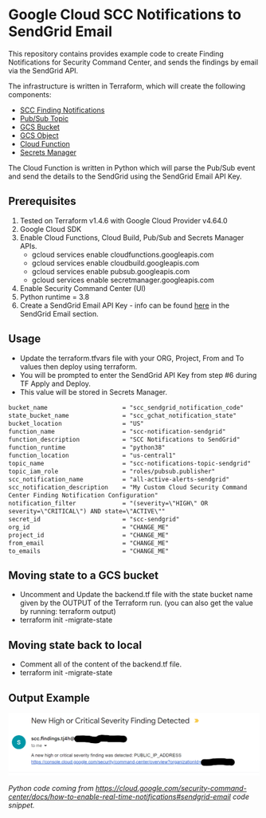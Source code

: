 # Google Cloud SCC Notifications to SendGrid Email

This repository contains provides example code to create Finding Notifications for Security Command Center, and sends the findings by email via the SendGrid API.

The infrastructure is written in Terraform, which will create the following components:

- [SCC Finding Notifications](https://cloud.google.com/security-command-center/docs/how-to-notifications)
- [Pub/Sub Topic](https://cloud.google.com/pubsub)
- [GCS Bucket](https://cloud.google.com/storage/docs/creating-buckets)
- [GCS Object](https://cloud.google.com/storage/docs/json_api/v1/objects)
- [Cloud Function](https://cloud.google.com/functions)
- [Secrets Manager](https://cloud.google.com/secret-manager)

The Cloud Function is written in Python which will parse the Pub/Sub event and send the details to the SendGrid using the SendGrid Email API Key.

## Prerequisites 

1. Tested on Terraform v1.4.6 with Google Cloud Provider v4.64.0
2. Google Cloud SDK
3. Enable Cloud Functions, Cloud Build, Pub/Sub and Secrets Manager APIs.  
   - gcloud services enable cloudfunctions.googleapis.com
   - gcloud services enable cloudbuild.googleapis.com
   - gcloud services enable pubsub.googleapis.com
   - gcloud services enable secretmanager.googleapis.com
4. Enable Security Command Center (UI)
5. Python runtime = 3.8
6. Create a SendGrid Email API Key - info can be found [here](https://cloud.google.com/security-command-center/docs/how-to-enable-real-time-notifications#setting_up_a_messaging_app) in the SendGrid Email section.

## Usage

- Update the terraform.tfvars file with your ORG, Project, From and To values then deploy using terraform.
- You will be prompted to enter the SendGrid API Key from step #6 during TF Apply and Deploy.  
- This value will be stored in Secrets Manager.

```
bucket_name                     = "scc_sendgrid_notification_code"
state_bucket_name               = "scc_gchat_notification_state" 
bucket_location                 = "US"
function_name                   = "scc-notification-sendgrid"
function_description            = "SCC Notifications to SendGrid"
function_runtime                = "python38"
function_location               = "us-central1"
topic_name                      = "scc-notifications-topic-sendgrid"    
topic_iam_role                  = "roles/pubsub.publisher"
scc_notification_name           = "all-active-alerts-sendgrid"    
scc_notification_description    = "My Custom Cloud Security Command Center Finding Notification Configuration"
notification_filter             = "(severity=\"HIGH\" OR severity=\"CRITICAL\") AND state=\"ACTIVE\""
secret_id                       = "scc-sendgrid"
org_id                          = "CHANGE_ME"
project_id                      = "CHANGE_ME"
from_email                      = "CHANGE_ME"
to_emails                       = "CHANGE_ME"
```

## Moving state to a GCS bucket

- Uncomment and Update the backend.tf file with the state bucket name given by the OUTPUT of the Terraform run. (you can also get the value by running: terraform output)
- terraform init -migrate-state

## Moving state back to local

- Comment all of the content of the backend.tf file.
- terraform init -migrate-state

## Output Example

![image](../img/scc_email.png)

*Python code coming from https://cloud.google.com/security-command-center/docs/how-to-enable-real-time-notifications#sendgrid-email code snippet.*
